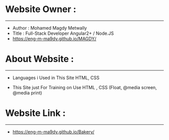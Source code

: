# Website Owner :
-----------------------
- Author : Mohamed Magdy Metwally
- Title : Full-Stack Developer Angular2+ / Node.JS
- https://eng-m-ma9dy.github.io/MAGDY/
#
# About Website :
-----------------------
- Languages i Used in This Site HTML, CSS
  
- This Site just For Training on Use HTML , CSS (Float, @media screen, @media print) 
#
# Website Link :
------------------------
- https://eng-m-ma9dy.github.io/Bakery/
